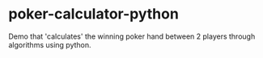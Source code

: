 # poker-calculator-python
Demo that 'calculates' the winning poker hand between 2 players through algorithms using python.
